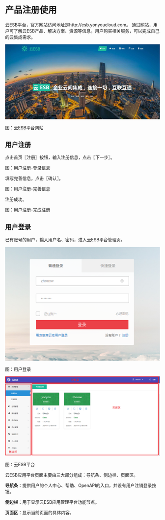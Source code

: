# 产品注册使用

云ESB平台，官方网站访问地址是http://esb.yonyoucloud.com。
通过网站，用户可了解云ESB产品、解决方案、资源等信息。用户购买相关服务，可以完成自己的云集成需求。

![](/assets/2-/image6.jpg)

图：云ESB平台网站

## 用户注册

点击首页〖注册〗按钮，输入注册信息，点击〖下一步〗。
 
图：用户注册-登录信息

填写完善信息，点击〖确认〗。
 
图：用户注册-完善信息

注册成功。
 
图：用户注册-完成注册


## 用户登录

已有账号的用户，输入用户名、密码，进入云ESB平台管理页。

![](/assets/2-/image4.png)

图：用户登录

![](/assets/2-/image5.png)

图：云ESB平台

云ESB应用平台页面主要由三大部分组成：导航条、侧边栏、页面区。

**导航条**：提供用户的个人中心、帮助、OpenAPI的入口，并设有用户注销登录按钮。

**侧边栏**：用于显示云ESB应用管理平台功能节点。

**页面区**：显示当前页面的具体内容。

